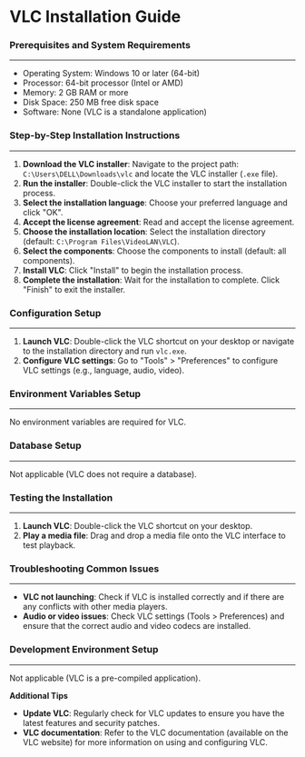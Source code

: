 **VLC Installation Guide**
==========================

### Prerequisites and System Requirements
----------------------------------------

* Operating System: Windows 10 or later (64-bit)
* Processor: 64-bit processor (Intel or AMD)
* Memory: 2 GB RAM or more
* Disk Space: 250 MB free disk space
* Software: None (VLC is a standalone application)

### Step-by-Step Installation Instructions
-----------------------------------------

1. **Download the VLC installer**: Navigate to the project path: `C:\Users\DELL\Downloads\vlc` and locate the VLC installer (`.exe` file).
2. **Run the installer**: Double-click the VLC installer to start the installation process.
3. **Select the installation language**: Choose your preferred language and click "OK".
4. **Accept the license agreement**: Read and accept the license agreement.
5. **Choose the installation location**: Select the installation directory (default: `C:\Program Files\VideoLAN\VLC`).
6. **Select the components**: Choose the components to install (default: all components).
7. **Install VLC**: Click "Install" to begin the installation process.
8. **Complete the installation**: Wait for the installation to complete. Click "Finish" to exit the installer.

### Configuration Setup
----------------------

1. **Launch VLC**: Double-click the VLC shortcut on your desktop or navigate to the installation directory and run `vlc.exe`.
2. **Configure VLC settings**: Go to "Tools" > "Preferences" to configure VLC settings (e.g., language, audio, video).

### Environment Variables Setup
-------------------------------

No environment variables are required for VLC.

### Database Setup
------------------

Not applicable (VLC does not require a database).

### Testing the Installation
---------------------------

1. **Launch VLC**: Double-click the VLC shortcut on your desktop.
2. **Play a media file**: Drag and drop a media file onto the VLC interface to test playback.

### Troubleshooting Common Issues
---------------------------------

* **VLC not launching**: Check if VLC is installed correctly and if there are any conflicts with other media players.
* **Audio or video issues**: Check VLC settings (Tools > Preferences) and ensure that the correct audio and video codecs are installed.

### Development Environment Setup
---------------------------------

Not applicable (VLC is a pre-compiled application).

**Additional Tips**

* **Update VLC**: Regularly check for VLC updates to ensure you have the latest features and security patches.
* **VLC documentation**: Refer to the VLC documentation (available on the VLC website) for more information on using and configuring VLC.